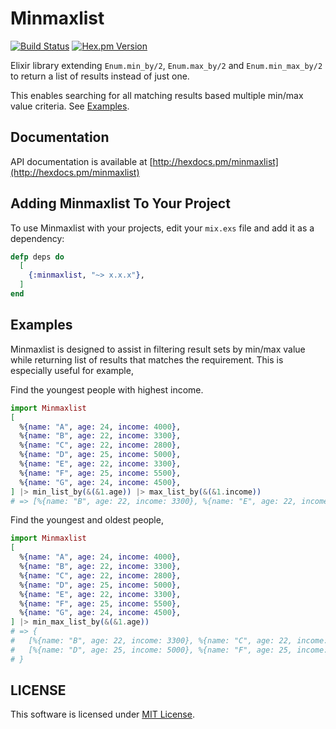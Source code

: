 Minmaxlist
========
[![Build Status](https://travis-ci.org/seantanly/elixir-minmaxlist.svg?branch=master)](https://travis-ci.org/seantanly/elixir-minmaxlist)
[![Hex.pm Version](http://img.shields.io/hexpm/v/minmaxlist.svg?style=flat)](https://hex.pm/packages/minmaxlist)

Elixir library extending `Enum.min_by/2`, `Enum.max_by/2` and `Enum.min_max_by/2` to return a list of results instead of just one.

This enables searching for all matching results based multiple min/max value criteria. See [Examples](#examples).


## Documentation

API documentation is available at [http://hexdocs.pm/minmaxlist](http://hexdocs.pm/minmaxlist)

## Adding Minmaxlist To Your Project

To use Minmaxlist with your projects, edit your `mix.exs` file and add it as a dependency:

```elixir
defp deps do
  [
    {:minmaxlist, "~> x.x.x"},
  ]
end
```

## Examples

Minmaxlist is designed to assist in filtering result sets by min/max value while returning list of results that matches the requirement. This is especially useful for example,


Find the youngest people with highest income.

```elixir
import Minmaxlist
[
  %{name: "A", age: 24, income: 4000},
  %{name: "B", age: 22, income: 3300},
  %{name: "C", age: 22, income: 2800},
  %{name: "D", age: 25, income: 5000},
  %{name: "E", age: 22, income: 3300},
  %{name: "F", age: 25, income: 5500},
  %{name: "G", age: 24, income: 4500},
] |> min_list_by(&(&1.age)) |> max_list_by(&(&1.income))
# => [%{name: "B", age: 22, income: 3300}, %{name: "E", age: 22, income: 3300}]
```

Find the youngest and oldest people,

```elixir
import Minmaxlist
[
  %{name: "A", age: 24, income: 4000},
  %{name: "B", age: 22, income: 3300},
  %{name: "C", age: 22, income: 2800},
  %{name: "D", age: 25, income: 5000},
  %{name: "E", age: 22, income: 3300},
  %{name: "F", age: 25, income: 5500},
  %{name: "G", age: 24, income: 4500},
] |> min_max_list_by(&(&1.age))
# => {
#   [%{name: "B", age: 22, income: 3300}, %{name: "C", age: 22, income: 2800}, %{name: "E", age: 22, income: 3300}],
#   [%{name: "D", age: 25, income: 5000}, %{name: "F", age: 25, income: 5500}]
# }
```

## LICENSE

This software is licensed under [MIT License](LICENSE.md).

